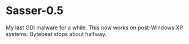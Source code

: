 # Sasser-0.5
My last GDI malware for a while. This now works on post-Windows XP systems. Bytebeat stops about halfway.

